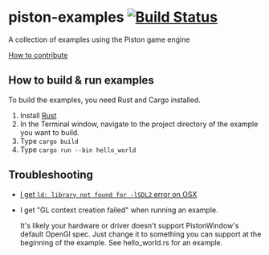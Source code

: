 # piston-examples [![Build Status](https://travis-ci.org/PistonDevelopers/piston-examples.svg?branch=master)](https://travis-ci.org/PistonDevelopers/piston-examples)

A collection of examples using the Piston game engine

[How to contribute](https://github.com/PistonDevelopers/piston/blob/master/CONTRIBUTING.md)

## How to build & run examples

To build the examples, you need Rust and Cargo installed.

1. Install [Rust](https://www.rust-lang.org/en-US/)
2. In the Terminal window, navigate to the project directory of the example you want to build.
3. Type `cargo build`
4. Type `cargo run --bin hello_world`

## Troubleshooting

* [I get `ld: library not found for -lSDL2` error on OSX](https://github.com/PistonDevelopers/rust-empty/issues/175)

* I get "GL context creation failed" when running an example.

  It's likely your hardware or driver doesn't support PistonWindow's default OpenGl spec. Just change it to something
  you can support at the beginning of the example. See hello_world.rs for an example.
